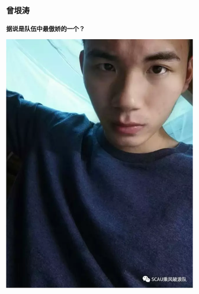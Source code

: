 ## 曾垠涛
### 据说是队伍中最傲娇的一个？
![曾垠涛](https://raw.githubusercontent.com/ronething/sanxiaxiang/master/amWikiwenku/amWiki/images/yintao.jpg)
